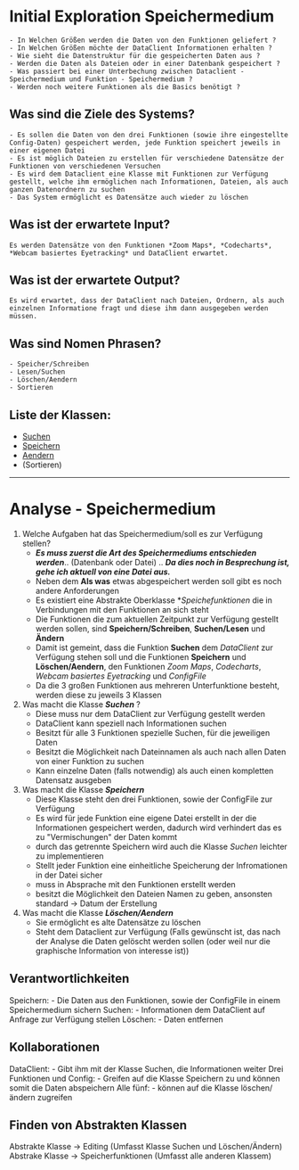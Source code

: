# Initial Exploration Speichermedium

<!-- Hier alles aufschreiben, was interessant erscheint! -->
    - In Welchen Größen werden die Daten von den Funktionen geliefert ?
    - In Welchen Größen möchte der DataClient Informationen erhalten ?
    - Wie sieht die Datenstruktur für die gespeicherten Daten aus ?
    - Werden die Daten als Dateien oder in einer Datenbank gespeichert ?
    - Was passiert bei einer Unterbechung zwischen Dataclient - Speichermedium und Funktion - Speichermedium ?
    - Werden noch weitere Funktionen als die Basics benötigt ?

## Was sind die Ziele des Systems?
<!-- Snow Cards können bei diesem Schritt helfen! -->
    - Es sollen die Daten von den drei Funktionen (sowie ihre eingestellte Config-Daten) gespeichert werden, jede Funktion speichert jeweils in einer eigenen Datei
    - Es ist möglich Dateien zu erstellen für verschiedene Datensätze der Funktionen von verschiedenen Versuchen
    - Es wird dem Dataclient eine Klasse mit Funktionen zur Verfügung gestellt, welche ihm ermöglichen nach Informationen, Dateien, als auch ganzen Datenordnern zu suchen
    - Das System ermöglicht es Datensätze auch wieder zu löschen

## Was ist der erwartete Input?
    Es werden Datensätze von den Funktionen *Zoom Maps*, *Codecharts*, *Webcam basiertes Eyetracking* und DataClient erwartet. 

## Was ist der erwartete Output?
    Es wird erwartet, dass der DataClient nach Dateien, Ordnern, als auch einzelnen Informatione fragt und diese ihm dann ausgegeben werden müssen.

## Was sind Nomen Phrasen?
<!-- Alle relevanten Sachen aufschreiben, später kann aussortiert werden! -->
    - Speicher/Schreiben
    - Lesen/Suchen
    - Löschen/Aendern
    - Sortieren

## Liste der Klassen:
<!-- Erstmal alle aufschreiben, dann auswählen! (Kriterien siehe Vorgehensweise) -->
<!-- Warum sind die Klassen existent? Wenn das zu beantworten ist - u good! -->
<!-- ausgewählte Klassen mit Link, andere einklammern und CRC-Karte löschen -->
- [Suchen](crc-{Suchen}.md)
- [Speichern](crc-{Speichern}.md)
- [Aendern](crc-{Aendern}.md)
- (Sortieren)

---

# Analyse - Speichermedium
<!-- Hier Notizen zum Denkprozess! -->
1. Welche Aufgaben hat das Speichermedium/soll es zur Verfügung stellen?
     - ***Es muss zuerst die Art des Speichermediums entschieden werden***.. (Datenbank oder Datei) ..
     ***Da dies noch in Besprechung ist, gehe ich aktuell von eine Datei aus.***
     - Neben dem **Als was** etwas abgespeichert werden soll gibt es noch andere Anforderungen
     - Es existiert eine Abstrakte Oberklasse **Speichefunktionen* die in Verbindungen mit den Funktionen an sich steht
     - Die Funktionen die zum aktuellen Zeitpunkt zur Verfügung gestellt werden sollen, sind **Speichern/Schreiben**, **Suchen/Lesen** und **Ändern**
     - Damit ist gemeint, dass die Funktion **Suchen** dem *DataClient* zur Verfügung stehen soll und die Funktionen **Speichern** und **Löschen/Aendern**, den Funktionen *Zoom Maps*, *Codecharts*, *Webcam basiertes Eyetracking* und *ConfigFile*
     - Da die 3 großen Funktionen aus mehreren Unterfunktione besteht, werden diese zu jeweils 3 Klassen
2. Was macht die Klasse ***Suchen*** ?
     - Diese muss nur dem DataClient zur Verfügung gestellt werden
     - DataClient kann speziell nach Informationen suchen
     - Besitzt für alle 3 Funktionen spezielle Suchen, für die jeweiligen Daten
     - Besitzt die Möglichkeit nach Dateinnamen als auch nach allen Daten von einer Funktion zu suchen
     - Kann einzelne Daten (falls notwendig) als auch einen kompletten Datensatz ausgeben
3. Was macht die Klasse ***Speichern***
     - Diese Klasse steht den drei Funktionen, sowie der ConfigFile zur Verfügung
     - Es wird für jede Funktion eine eigene Datei erstellt in der die Informationen gespeichert werden, dadurch wird verhindert das es zu "Vermischungen" der Daten kommt
     - durch das getrennte Speichern wird auch die Klasse *Suchen* leichter zu implementieren
     - Stellt jeder Funktion eine einheitliche Speicherung der Infromationen in der Datei sicher
     - muss in Absprache mit den Funktionen erstellt werden
     - besitzt die Möglichkeit den Dateien Namen zu geben, ansonsten standard -> Datum der Erstellung
4. Was macht die Klasse ***Löschen/Aendern***
     - Sie ermöglicht es alte Datensätze zu löschen
     - Steht dem Dataclient zur Verfügung (Falls gewünscht ist, das nach der Analyse die Daten gelöscht werden sollen (oder weil nur die graphische Information von interesse ist))
     
## Verantwortlichkeiten
<!-- Wissen, welches verwaltet und angeboten wird, Aktion die angeboten werden, öffentliche Leistung -->
<!-- "Walkthrough" -> Szenarien zur Anwendung des Systems -->
<!-- Nichts, was eine andere Klasse machen könnte -->
<!-- Die Sachen die die Klasse macht -> keiner anderen Klasse geben -->
<!-- zentrale Verantwortlichkeiten vs verteilt -->
Speichern:
    - Die Daten aus den Funktionen, sowie der ConfigFile in einem Speichermedium sichern
Suchen:
    - Informationen dem DataClient auf Anfrage zur Verfügung stellen
Löschen:
    - Daten entfernen

## Kollaborationen
<!-- Benutzeranfragen an Dienste, die benötigt werden um Veranwortlichkeiten zu erfüllen -->
<!-- enthüllen Kontroll- und Informationsflüsse, und somit Subsysteme -->
<!-- Können fehlende Verantwortlichkeiten offenbaren, bzw. fehlerhaft zugewiesene -->
DataClient:
    - Gibt ihm mit der Klasse Suchen, die Informationen weiter
Drei Funktionen und Config:
    - Greifen auf die Klasse Speichern zu und können somit die Daten abspeichern
Alle fünf:
    - können auf die Klasse löschen/ändern zugreifen


## Finden von Abstrakten Klassen
<!-- Konkrete Klassen: Instanziierung und Vererbung
     Abstrakte Klassen: Nur Vererbung! -->
<!-- Unterklassen sollten alle geerbten Verantwortlichkeiten unterstützen, eher noch mehr -->
<!-- Gemeinsame Verantwortlichkeiten sollten so weit hoch wie möglich geschoben werden -->
<!-- Abstrakte Klassen erben nie von Konkreten Klassen! -->
<!-- Klassen die keine neue Funktionalität hinzufügen sollten eliminiert werden! -->
<!-- Letzte Folien der Vorlesung sind hilfreich hierfür! -->
Abstrakte Klasse -> Editing (Umfasst Klasse Suchen und Löschen/Ändern)
Abstrake Klasse -> Speicherfunktionen (Umfasst alle anderen Klassem)
